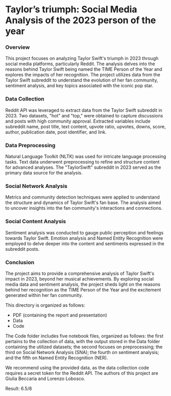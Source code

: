 # Taylor’s triumph: Social Media Analysis of the 2023 person of the year
### Overview
This project focuses on analyzing Taylor Swift's triumph in 2023 through social media platforms, particularly Reddit. The analysis delves into the reasons behind Taylor Swift being named the TIME Person of the Year and explores the impacts of her recognition. The project utilizes data from the Taylor Swift subreddit to understand the evolution of her fan community, sentiment analysis, and key topics associated with the iconic pop star.

### Data Collection
Reddit API was leveraged to extract data from the Taylor Swift subreddit in 2023.
Two datasets, "hot" and "top," were obtained to capture discussions and posts with high community approval.
Extracted variables include subreddit name, post title, text content, upvote ratio, upvotes, downs, score, author, publication date, post identifier, and link.
### Data Preprocessing
Natural Language Toolkit (NLTK) was used for intricate language processing tasks.
Text data underwent preprocessing to refine and structure content for advanced analyses.
The "TaylorSwift" subreddit in 2023 served as the primary data source for the analysis.
### Social Network Analysis
Metrics and community detection techniques were applied to understand the structure and dynamics of Taylor Swift's fan base.
The analysis aimed to uncover insights into the fan community's interactions and connections.
### Social Content Analysis
Sentiment analysis was conducted to gauge public perception and feelings towards Taylor Swift.
Emotion analysis and Named Entity Recognition were employed to delve deeper into the content and sentiments expressed in the subreddit posts.
### Conclusion
The project aims to provide a comprehensive analysis of Taylor Swift's impact in 2023, beyond her musical achievements. By exploring social media data and sentiment analysis, the project sheds light on the reasons behind her recognition as the TIME Person of the Year and the excitement generated within her fan community.

This directory is organized as follows:
- PDF (containing the report and presentation)
- Data
- Code

The Code folder includes five notebook files, organized as follows: the first pertains to the collection of data, with the output stored in the Data folder containing the utilized datasets; the second focuses on preprocessing; the third on Social Network Analysis (SNA); the fourth on sentiment analysis; and the fifth on Named Entity Recognition (NER).

We recommend using the provided data, as the data collection code requires a secret token for the Reddit API. 
The authors of this project are Giulia Beccaria and Lorenzo Lobosco.

Result: 6.5/8
